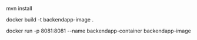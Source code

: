 mvn install

docker build -t backendapp-image .

docker run -p 8081:8081 --name backendapp-container backendapp-image


